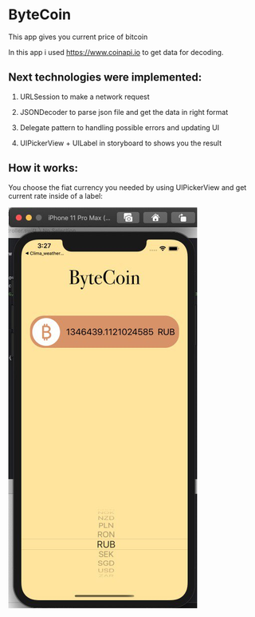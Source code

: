 # ByteCoin

This app gives you current price of bitcoin

In this app i used https://www.coinapi.io to get data for decoding.

## Next technologies were implemented: ##

1) URLSession to make a network request

2) JSONDecoder to parse json file and get the data in right format

3) Delegate pattern to handling possible errors and updating UI

4) UIPickerView + UILabel in storyboard to shows you the result

## How it works: ##

You choose the fiat currency you needed by using UIPickerView and get current rate inside of a label:

![](byteCoinImages/byteCoinImage.jpg)

